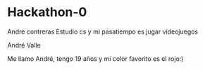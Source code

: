# Hackathon-0

Andre contreras
Estudio cs y mi pasatiempo es jugar videojuegos


André Valle 

Me llamo André, tengo 19 años y mi color favorito es el rojo:)



